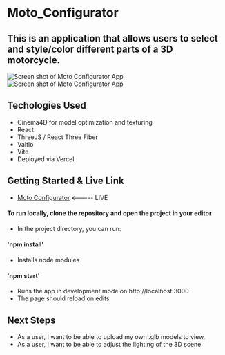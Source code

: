 # Moto_Configurator
 
## This is an application that allows users to select and style/color different parts of a 3D motorcycle.

![Screen shot of Moto Configurator App](https://imgur.com/uxfXod8.png)
![Screen shot of Moto Configurator App](https://imgur.com/fTgOqum.png)


## Techologies Used
* Cinema4D for model optimization and texturing
* React
* ThreeJS / React Three Fiber
* Valtio
* Vite
* Deployed via Vercel

## Getting Started & Live Link
* [Moto Configurator](https://moto-configurator-g7jt.vercel.app/) <----- LIVE

 
#### To run locally, clone the repository and open the project in your editor
* In the project directory, you can run:
#### 'npm install'
* Installs node modules
#### 'npm start'
* Runs the app in development mode on http://localhost:3000
* The page should reload on edits

## Next Steps
* As a user, I want to be able to upload my own .glb models to view.
* As a user, I want to be able to adjust the lighting of the 3D scene.
 
